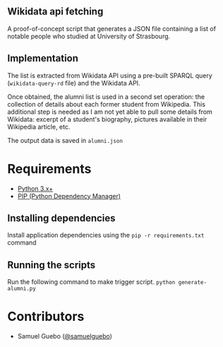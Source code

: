## Wikidata api fetching
A proof-of-concept script that generates a JSON file containing a list of notable people who studied at University of Strasbourg. 

## Implementation
The list is extracted from Wikidata API using a pre-built SPARQL query (`wikidata-query-rd` file) and the Wikidata API.

Once obtained, the alumni list is used in a second set operation: the collection of details about each former student from Wikipedia. This additional step is needed as I am not yet able to pull some details from Wikidata: excerpt of a student's biography, pictures available in their Wikipedia article, etc.

The output data is saved in `alumni.json`

# Requirements

* [Python 3.x+](https://www.python.org/downloads/)
* [PIP (Python Dependency Manager)](https://pip.pypa.io/en/stable/installing/)

## Installing dependencies
Install application dependencies using the `pip -r requirements.txt` command

## Running the scripts
Run the following command to make trigger script.
`python generate-alumni.py`

# Contributors 
 * Samuel Guebo ([@samuelguebo](https://twitter/com/samuelguebo))
